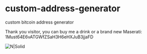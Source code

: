 # custom-address-generator
custom bitcoin address generator

Thank you visitor, you can buy me a drink or a brand new Maserati: 1Must64E6vATGWfZSaH3H6eHXJuB3jjaFD

![N|Solid](https://i1.wp.com/bitcoinafrica.io/wp-content/uploads/2017/05/WhatBitcoinersAre.png?resize=600%2C338)
